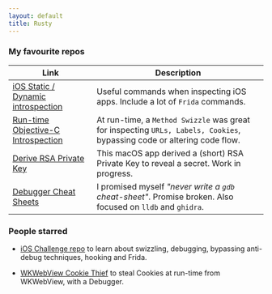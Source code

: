 ```yaml
---
layout: default
title: Rusty
---
```

### My favourite repos

Link | Description   
--|---
[iOS Static / Dynamic introspection](https://gist.github.com/rustymagnet3000/605c333519cd265c7eac9d556f46dc75) | Useful commands when inspecting iOS apps. Include a lot of `Frida` commands.
[Run-time Objective-C Introspection](https://github.com/rustymagnet3000/reverse_engineer_ios_with_swizzles) | At run-time, a `Method Swizzle` was great for inspecting `URLs, Labels, Cookies`, bypassing code or altering code flow.
[Derive RSA Private Key](https://github.com/rustymagnet3000/rsa_objc_key_finder) | This macOS app derived a (short) RSA Private Key to reveal a secret. Work in progress.
[Debugger Cheat Sheets](https://github.com/rustymagnet3000/reverse_engineer_ios_with_debugger)  | I promised myself _"never write a `gdb` cheat-sheet"_. Promise broken. Also focused on `lldb` and `ghidra`.

### People starred

 - [iOS Challenge repo](https://github.com/rustymagnet3000/debugger_challenge) to learn about swizzling, debugging, bypassing anti-debug techniques, hooking and Frida.

 - [WKWebView Cookie Thief](https://github.com/rustymagnet3000/reverse_engineer_ios_with_debugger/tree/master/4a_wkwebview_cookie_thief) to steal Cookies at run-time from WKWebView, with a Debugger.
